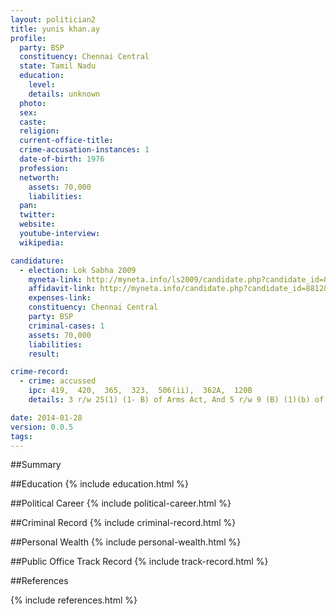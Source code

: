 ```yaml
---
layout: politician2
title: yunis khan.ay
profile: 
  party: BSP
  constituency: Chennai Central
  state: Tamil Nadu
  education: 
    level: 
    details: unknown
  photo: 
  sex: 
  caste: 
  religion: 
  current-office-title: 
  crime-accusation-instances: 1
  date-of-birth: 1976
  profession: 
  networth: 
    assets: 70,000
    liabilities: 
  pan: 
  twitter: 
  website: 
  youtube-interview: 
  wikipedia: 

candidature: 
  - election: Lok Sabha 2009
    myneta-link: http://myneta.info/ls2009/candidate.php?candidate_id=8812
    affidavit-link: http://myneta.info/candidate.php?candidate_id=8812&scan=original
    expenses-link: 
    constituency: Chennai Central 
    party: BSP
    criminal-cases: 1
    assets: 70,000
    liabilities: 
    result:  

crime-record: 
  - crime: accussed
    ipc: 419,  420,  365,  323,  506(ii),  362A,  120B
    details: 3 r/w 25(1) (1- B) of Arms Act, And 5 r/w 9 (B) (1)(b) of  Explosives Act, Case No. 164/2007 

date: 2014-01-28
version: 0.0.5
tags: 
---
```

##Summary


##Education
{% include education.html %}


##Political Career
{% include political-career.html %}


##Criminal Record
{% include criminal-record.html %}


##Personal Wealth
{% include personal-wealth.html %}


##Public Office Track Record
{% include track-record.html %}


##References


{% include references.html %}